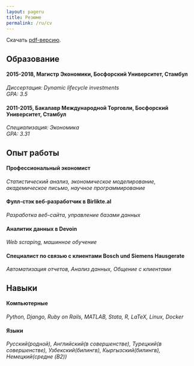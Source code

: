 ```yaml
---
layout: pageru
title: Резюме 
permalink: /ru/cv
---
```


Скачать [pdf-версию](/assets/cv.pdf).

## Образование

#### 2015-2018, Магистр Экономики, **Босфорский Университет**, Стамбул
_Диссертация: Dynamic lifecycle investments_  
_GPA: 3.5_
#### 2011-2015, Бакалавр Международной Торговли, **Босфорский Университет**, Стамбул
_Специализация: Экономика_  
_GPA: 3.31_



## Опыт работы

#### Профессиональный экономист
_Статистический анализ, экономическое моделирование, академическое письмо, научное программирование_
#### Фулл-стэк веб-разработчик в **Birlikte.al**
_Разработка веб-сайта, управление базами данных_  
#### Аналитик данных в **Devoin**
_Web scraping, машинное обучение_  
#### Специалист по связью с клиентами **Bosch und Siemens Hausgerate**
_Автоматизация отчетов, Анализ данных, Общение с клиентами_


## Навыки 
#### Компьютерные
_Python, Django, Ruby on Rails, MATLAB, Stata, R, LaTeX, Linux, Docker_
#### Языки
_Русский(родной), Английский(в совершенстве), Турецкий(в совершенстве), Узбекский(билингв), Кыргызский(билингв), Немецкий(средне (B2))_
